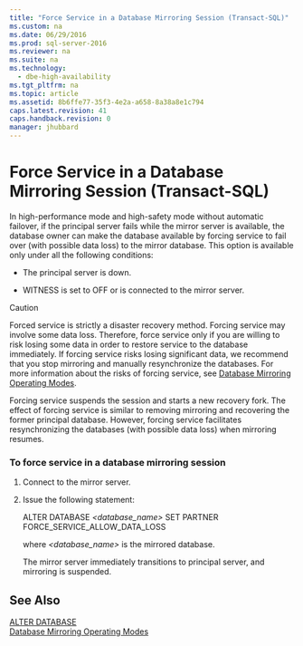 ```yaml
---
title: "Force Service in a Database Mirroring Session (Transact-SQL)"
ms.custom: na
ms.date: 06/29/2016
ms.prod: sql-server-2016
ms.reviewer: na
ms.suite: na
ms.technology: 
  - dbe-high-availability
ms.tgt_pltfrm: na
ms.topic: article
ms.assetid: 8b6ffe77-35f3-4e2a-a658-8a38a8e1c794
caps.latest.revision: 41
caps.handback.revision: 0
manager: jhubbard
---
```

# Force Service in a Database Mirroring Session (Transact-SQL)
In high-performance mode and high-safety mode without automatic failover, if the principal server fails while the mirror server is available, the database owner can make the database available by forcing service to fail over (with possible data loss) to the mirror database. This option is available only under all the following conditions:  
  
-   The principal server is down.  
  
-   WITNESS is set to OFF or is connected to the mirror server.  
  
> [!CAUTION]  
>  Forced service is strictly a disaster recovery method. Forcing service may involve some data loss. Therefore, force service only if you are willing to risk losing some data in order to restore service to the database immediately. If forcing service risks losing significant data, we recommend that you stop mirroring and manually resynchronize the databases. For more information about the risks of forcing service, see [Database Mirroring Operating Modes](../../Topics/TopicNameNotContainA/Database-Mirroring-Operating-Modes.md).  
  
 Forcing service suspends the session and starts a new recovery fork. The effect of forcing service is similar to removing mirroring and recovering the former principal database. However, forcing service facilitates resynchronizing the databases (with possible data loss) when mirroring resumes.  
  
### To force service in a database mirroring session  
  
1.  Connect to the mirror server.  
  
2.  Issue the following statement:  
  
     ALTER DATABASE *<database_name>* SET PARTNER FORCE_SERVICE_ALLOW_DATA_LOSS  
  
     where *<database_name>* is the mirrored database.  
  
     The mirror server immediately transitions to principal server, and mirroring is suspended.  
  
## See Also  
 [ALTER DATABASE](assetId:///15f8affd-8f39-4021-b092-0379fc6983da)   
 [Database Mirroring Operating Modes](../../Topics/TopicNameNotContainA/Database-Mirroring-Operating-Modes.md)